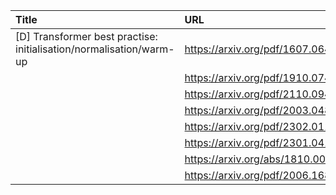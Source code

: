 | Title                                                               | URL                              |   Score | Date                |
|:--------------------------------------------------------------------|:---------------------------------|--------:|:--------------------|
| [D] Transformer best practise: initialisation/normalisation/warm-up | https://arxiv.org/pdf/1607.06450 |      42 | 2025-02-04 15:20:29 |
|                                                                     | https://arxiv.org/pdf/1910.07467 |         |                     |
|                                                                     | https://arxiv.org/pdf/2110.09456 |         |                     |
|                                                                     | https://arxiv.org/pdf/2003.04887 |         |                     |
|                                                                     | https://arxiv.org/pdf/2302.01107 |         |                     |
|                                                                     | https://arxiv.org/pdf/2301.04104 |         |                     |
|                                                                     | https://arxiv.org/abs/1810.00825 |         |                     |
|                                                                     | https://arxiv.org/pdf/2006.16841 |         |                     |